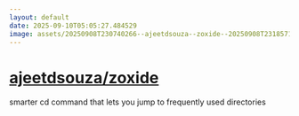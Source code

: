 ```yaml
---
layout: default
date: 2025-09-10T05:05:27.484529
image: assets/20250908T230740266--ajeetdsouza--zoxide--20250908T231857184--cropped.png
---
```


# [ajeetdsouza/zoxide](https://github.com/ajeetdsouza/zoxide)

smarter cd command that lets you jump to frequently used directories
